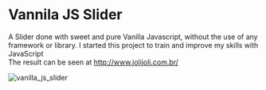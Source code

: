 # Vannila JS Slider

A Slider done with sweet and pure Vanilla Javascript, without the use of any framework or library.
I started this project to train and improve my skills with JavaScript<br>
The result can be seen at http://www.jolijoli.com.br/

![vanilla_js_slider](http://www.jolijoli.com.br/wp-content/uploads/2018/03/print_slider.jpg)
